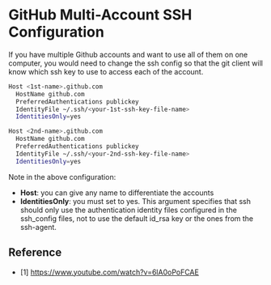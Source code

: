 # GitHub Multi-Account SSH Configuration

If you have multiple Github accounts and want to use all of them on one computer, you would need to change the ssh config so that the git client will know which ssh key to use to access each of the account.

```bash
Host <1st-name>.github.com
  HostName github.com
  PreferredAuthentications publickey
  IdentityFile ~/.ssh/<your-1st-ssh-key-file-name>
  IdentitiesOnly=yes

Host <2nd-name>.github.com
  HostName github.com
  PreferredAuthentications publickey
  IdentityFile ~/.ssh/<your-2nd-ssh-key-file-name>
  IdentitiesOnly=yes
```

Note in the above configuration:

* **Host**: you can give any name to differentiate the accounts
* **IdentitiesOnly**: you must set to yes. This argument specifies that ssh should only use the authentication identity files configured in the ssh_config files, not to use the default id_rsa key or the ones from the ssh-agent. 

## Reference

- [1] https://www.youtube.com/watch?v=6lA0oPoFCAE